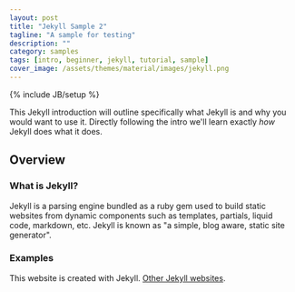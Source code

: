```yaml
---
layout: post
title: "Jekyll Sample 2"
tagline: "A sample for testing"
description: ""
category: samples
tags: [intro, beginner, jekyll, tutorial, sample]
cover_image: /assets/themes/material/images/jekyll.png
---
```

{% include JB/setup %}

This Jekyll introduction will outline specifically  what Jekyll is and why you would want to use it.
Directly following the intro we'll learn exactly _how_ Jekyll does what it does.

## Overview

### What is Jekyll?

Jekyll is a parsing engine bundled as a ruby gem used to build static websites from
dynamic components such as templates, partials, liquid code, markdown, etc. Jekyll is known as "a simple, blog aware, static site generator".

### Examples

This website is created with Jekyll. [Other Jekyll websites](https://github.com/mojombo/jekyll/wiki/Sites).

